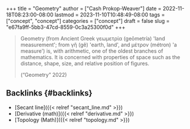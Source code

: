 +++
title = "Geometry"
author = ["Cash Prokop-Weaver"]
date = 2022-11-18T08:23:00-08:00
lastmod = 2023-11-10T10:48:49-08:00
tags = ["concept", "concept"]
categories = ["concept"]
draft = false
slug = "e67fa9ff-5bb3-47cd-8559-0c3a25300f0d"
+++

> Geometry (from Ancient Greek γεωμετρία (geōmetría) 'land measurement'; from γῆ (gê) 'earth, land', and μέτρον (métron) 'a measure') is, with arithmetic, one of the oldest branches of mathematics. It is concerned with properties of space such as the distance, shape, size, and relative position of figures.
>
> (“Geometry” 2022)


## Backlinks {#backlinks}

-   [Secant line]({{< relref "secant_line.md" >}})
-   [Derivative (math)]({{< relref "derivative.md" >}})
-   [Topology (Math)]({{< relref "topology.md" >}})

